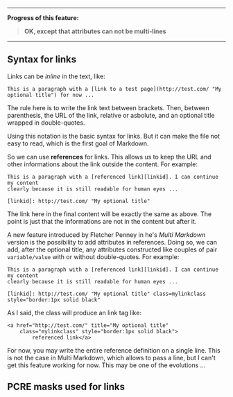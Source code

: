 ----

**Progress of this feature:**

> **OK, except that attributes can not be multi-lines**

----

## Syntax for links

Links can be *inline* in the text, like:

    This is a paragraph with a [link to a test page](http://test.com/ "My optional title") for now ...

The rule here is to write the link text between brackets. Then, between parenthesis, the URL of the link, relative or asbolute, and an optional title wrapped in double-quotes.

Using this notation is the basic syntax for links. But it can make the file not easy to read, which is the first goal of Markdown.

So we can use **references** for links. This allows us to keep the URL and other informations about the link outside the content. For example:

    This is a paragraph with a [referenced link][linkid]. I can continue my content 
    clearly because it is still readable for human eyes ...

    [linkid]: http://test.com/ "My optional title"

The link here in the final content will be exactly the same as above. The point is just that the informations are not in the content but after it.

A new feature introduced by Fletcher Penney in he's *Multi Markdown* version is the possibility to add attributes in references. Doing so, we can add, after the optional title, any attributes constructed like couples of pair `variable/value` with or without double-quotes. For example:

    This is a paragraph with a [referenced link][linkid]. I can continue my content 
    clearly because it is still readable for human eyes ...

    [linkid]: http://test.com/ "My optional title" class=mylinkclass style="border:1px solid black"

As I said, the class will produce an link tag like:

    <a href="http://test.com/" title="My optional title" 
        class="mylinkclass" style="border:1px solid black">
            referenced link</a>

For now, you may write the entire reference definition on a single line. This is not the case in Multi Markdown, which allows to pass a line, but I can't get this feature working for now. This may be one of the evolutions ...

## PCRE masks used for links

